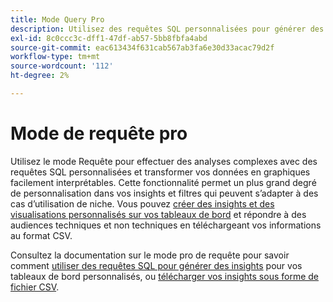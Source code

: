 ```yaml
---
title: Mode Query Pro
description: Utilisez des requêtes SQL personnalisées pour générer des graphiques et des informations pour vos tableaux de bord personnalisés.
exl-id: 8c0ccc3c-dff1-47df-ab57-5bb8fbfa4abd
source-git-commit: eac613434f631cab567ab3fa6e30d33acac79d2f
workflow-type: tm+mt
source-wordcount: '112'
ht-degree: 2%

---
```


# Mode de requête pro

Utilisez le mode Requête pour effectuer des analyses complexes avec des requêtes SQL personnalisées et transformer vos données en graphiques facilement interprétables. Cette fonctionnalité permet un plus grand degré de personnalisation dans vos insights et filtres qui peuvent s’adapter à des cas d’utilisation de niche. Vous pouvez [créer des insights et des visualisations personnalisés sur vos tableaux de bord](../../../dashboards/sql-insights-query-pro-mode/overview.md) et répondre à des audiences techniques et non techniques en téléchargeant vos informations au format CSV.

Consultez la documentation sur le mode pro de requête pour savoir comment [utiliser des requêtes SQL pour générer des insights](../../../dashboards/sql-insights-query-pro-mode/overview.md) pour vos tableaux de bord personnalisés, ou [télécharger vos insights sous forme de fichier CSV](../../../dashboards/sql-insights-query-pro-mode/view-more.md#download-csv).
